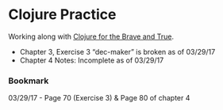 # Clojure Practice

Working along with [Clojure for the Brave and True](http://www.braveclojure.com/).

- Chapter 3, Exercise 3 “dec-maker” is broken as of 03/29/17
- Chapter 4 Notes: Incomplete as of 03/29/17

### Bookmark
03/29/17 - Page 70 (Exercise 3) & Page 80 of chapter 4
